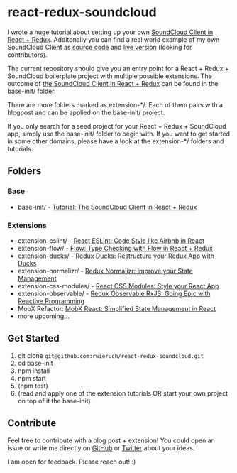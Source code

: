 # react-redux-soundcloud

I wrote a huge tutorial about setting up your own [SoundCloud Client in React + Redux](http://www.robinwieruch.de/the-soundcloud-client-in-react-redux/). Additonally you can find a real world example of my own SoundCloud Client as [source code](https://github.com/rwieruch/favesound-redux) and [live version](http://www.favesound.de/) (looking for contributors).

The current repository should give you an entry point for a React + Redux + SoundCloud boilerplate project with multiple possible extensions. The outcome of [the SoundCloud Client in React + Redux](http://www.robinwieruch.de/the-soundcloud-client-in-react-redux/) can be found in the base-init/ folder.

There are more folders marked as extension-*/. Each of them pairs with a blogpost and can be applied on the base-init/ project.

If you only search for a seed project for your React + Redux + SoundCloud app, simply use the base-init/ folder to begin with. If you want to get started in some other domains, please have a look at the extension-*/ folders and tutorials.

## Folders

### Base

- base-init/ - [Tutorial: The SoundCloud Client in React + Redux](http://www.robinwieruch.de/the-soundcloud-client-in-react-redux/)

### Extensions

- extension-eslint/ - [React ESLint: Code Style like Airbnb in React](http://www.robinwieruch.de/the-soundcloud-client-in-react-redux-eslint)
- extension-flow/ - [Flow: Type Checking with Flow in React + Redux](http://www.robinwieruch.de/the-soundcloud-client-in-react-redux-flow)
- extension-ducks/ - [Redux Ducks: Restructure your Redux App with Ducks](http://www.robinwieruch.de/the-soundcloud-client-in-react-redux-ducks)
- extension-normalizr/ - [Redux Normalizr: Improve your State Management](http://www.robinwieruch.de/the-soundcloud-client-in-react-redux-normalizr)
- extension-css-modules/ - [React CSS Modules: Style your React App](http://www.robinwieruch.de/the-soundcloud-client-in-react-redux-css-modules)
- extension-observable/ - [Redux Observable RxJS: Going Epic with Reactive Programming](http://www.robinwieruch.de/redux-observable-rxjs/)
- MobX Refactor: [MobX React: Simplified State Management in React](http://www.robinwieruch.de/mobx-react)
- more upcoming...

## Get Started

1. git clone `git@github.com:rwieruch/react-redux-soundcloud.git`
2. cd base-init
3. npm install
4. npm start
5. (npm test)
6. (read and apply one of the extension tutorials OR start your own project on top of it the base-init)

## Contribute

Feel free to contribute with a blog post + extension! You could open an issue or write me directly on [GitHub](https://github.com/rwieruch) or [Twitter](https://twitter.com/rwieruch) about your ideas.

I am open for feedback. Please reach out! :)
